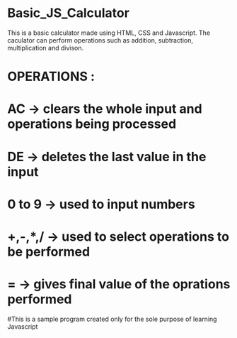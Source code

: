 # Basic_JS_Calculator

This is a basic calculator made using HTML, CSS and Javascript. The caculator can perform operations such as addition, subtraction, multiplication and divison.

OPERATIONS :
============

# AC -> clears the whole input and operations being processed
# DE -> deletes the last value in the input
# 0 to 9 -> used to input numbers
# +,-,*,/ -> used to select operations to be performed
# = -> gives final value of the oprations performed



#This is a sample program created only for the sole purpose of learning Javascript
